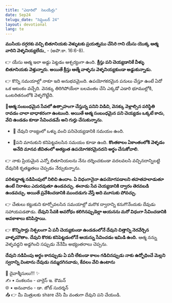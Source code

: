 ```yaml
---
title: "ఎడారిలో  సెలయేర్లు"
date: Sep24
telugu_date: "సెప్టెంబర్ 24"
layout: devotional
lang: te
---
```


**ముసియ దగ్గరకు వచ్చి బితూనియకు వెళ్ళుటకు ప్రయత్నము చేసిరి గాని యేసు యొక్క ఆత్మ వారిని వెళ్ళనియ్యలేదు**_ - (అపొ.కా. 16:6-8).

👉 యేసు ఆత్మ ఇలా అడ్డు పెట్టడం ఆశ్చర్యంగా ఉంది. **క్రీస్తు పని చెయ్యడానికే వీళ్ళు బితూనియకు వెళ్తున్నారు. అయితే క్రీస్తు ఆత్మే వాళ్ళను వెళ్ళనియ్యకుండా అడ్డుకున్నాడు.**

👉 కొన్ని సమయాల్లో నాకూ ఇది అనుభవమైంది. ఉపయోగకరమైన పనులు చేస్తూ ఉంటే ఏదో ఒక ఆటంకం వచ్చేది. వెనక్కు తిరిగిపోయేలా బలవంతం చేసి ఎక్కడో ఎడారి భూముల్లోకి, ఒంటరితనంలోకి వెళ్ళగొట్టేది.

**📖ఆత్మ సంబంధమైన సేవలో ఉత్సాహంగా చేస్తున్న పనిని విడిచి, వెనక్కు వెళ్లాల్సిన పరిస్థితి రావడం చాలా బాధాకరంగా ఉంటుంది. అయితే ఆత్మ సంబంధమైన పని చెయ్యడం ఒక్కటే కాదు, వేచి ఉండడం కూడా సేవించడమే అని గుర్తు చేసుకున్నాను.**

- 🔹 దేవుని రాజ్యంలో ఒళ్ళు వంచి పనిచెయ్యడానికి సమయం ఉంది.

- 🔹పని మానుకుని కనిపెట్టవలసిన సమయం కూడా ఉంది. **కొంతకాలం ఏకాంతంలోకి వెళ్ళడం అనేది మానవ జీవితంలో అత్యంత ఉపయోగకరమైనదని అర్థం చేసుకోవాలి.**

👉 నాకు ప్రియమైన ఎన్నో బితూనియలను నేను దర్శించకుండా వదలవలసి వచ్చినదాన్నిబట్టి దేవునికి కృతజ్ఞతలు చెప్పడం నేర్చుకున్నాను.

**పరిశుద్దాత్మ నడిపింపులో నిలిచి ఉందాం. ఏ విధంగానైనా ఉపయోగపడాలని తహతహలాడుతూ ఉంటే నిరాశలు ఎదురవుతూ ఉండవచ్చు. ఈనాడు సేవ చెయ్యడానికి ద్వారం తెరవబడి ఉండవచ్చు. అయితే ప్రవేశించడానికి ముందడుగు వేస్తే అది మూసుకు పోవచ్చు.**

👉 చేతులు కట్టుకుని కూర్చోవలసిన సమయాల్లో మరొక ద్వారాన్ని కనుగొనేందుకు దేవుడు సహాయపడతాడు. 
**దేవుని సేవకి అవరోధం కలిగినప్పుడెల్లా ఆయనను మరో విధంగా సేవించడానికి అవకాశాలు కనిపిస్తాయి.**

👉 **కొన్నిసార్లు నిశ్చలంగా ఏ పనీ చెయ్యకుండా ఉండడంలోనే దేవుని చిత్తాన్ని నెరవేర్చిన వాళ్ళమౌతాం. దేవుని కొరకు కనిపెట్టడంలోనే ఆయన్ను సేవించడం ఇమిడి ఉంది.** ఆత్మ నన్ను వెళ్ళవద్దని అడ్డగించి సప్పుడు నేనేమీ అభ్యంతరాలు చెప్పను.

**దేవుని నడిపింపు అర్థం కానప్పుడు ఏ పనీ లేకుండా కాలం గడిచినప్పుడు నాకు ఉద్బోధించే మెల్లని స్వరాన్ని వింటాను దేవుడు నమ్మదగినవాడు, కేవలం వేచి ఉంటాను**

<div class="blessing">🙏 <span class="bless-text">దైవాశ్శీసులు!!!</span> ✨</div>

<div class="credit">✍️ <span class="credit-text">▪ సంకలనం - చార్లెస్ ఇ. కౌమన్</span></div>
<div class="credit">🌐 <span class="credit-text">▪ అనువాదం - డా. జోబ్ సుదర్శన్</span></div>


<div class="share">📤 👉 <span class="share-text">మీ మిత్రులకు share చేసి మీ వంతుగా దేవుని పని చేయండి.</span></div>
